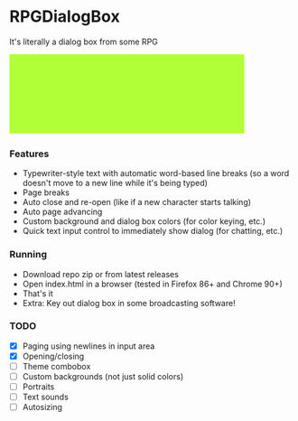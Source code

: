 # RPGDialogBox
It's literally a dialog box from some RPG

![Sample, totally real world dialog](/readme-img/sample.gif)

### Features
- Typewriter-style text with automatic word-based line breaks (so a word doesn't move to a new line while it's being typed)
- Page breaks
- Auto close and re-open (like if a new character starts talking)
- Auto page advancing
- Custom background and dialog box colors (for color keying, etc.)
- Quick text input control to immediately show dialog (for chatting, etc.)

### Running
- Download repo zip or from latest releases
- Open index.html in a browser (tested in Firefox 86+ and Chrome 90+)
- That's it
- Extra: Key out dialog box in some broadcasting software!

### TODO
- [X] Paging using newlines in input area
- [X] Opening/closing
- [ ] Theme combobox
- [ ] Custom backgrounds (not just solid colors)
- [ ] Portraits
- [ ] Text sounds
- [ ] Autosizing